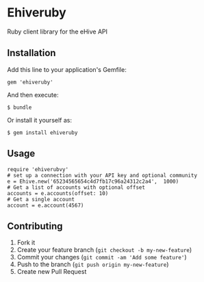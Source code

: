 # Ehiveruby

Ruby client library for the eHive API

## Installation

Add this line to your application's Gemfile:

    gem 'ehiveruby'

And then execute:

    $ bundle

Or install it yourself as:

    $ gem install ehiveruby

## Usage

    require 'ehiverubvy'
    # set up a connection with your API key and optional community
    e = Ehive.new('65234565654c4d7fb17c96a24312c2a4',  1000)
    # Get a list of accounts with optional offset
    accounts = e.accounts(offset: 10)
    # Get a single account
    account = e.account(4567)
    
## Contributing

1. Fork it
2. Create your feature branch (`git checkout -b my-new-feature`)
3. Commit your changes (`git commit -am 'Add some feature'`)
4. Push to the branch (`git push origin my-new-feature`)
5. Create new Pull Request
